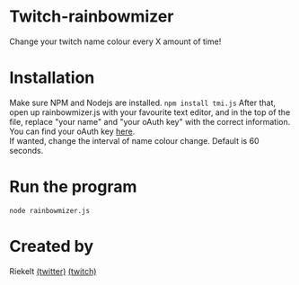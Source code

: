 # Twitch-rainbowmizer
Change your twitch name colour every X amount of time!

# Installation
Make sure NPM and Nodejs are installed.
```npm install tmi.js```
After that, open up rainbowmizer.js with your favourite text editor, and in the top of the file, replace "your name" and "your oAuth key" with the correct information. You can find your oAuth key [here](http://twitchapps.com/tmi).  
If wanted, change the interval of name colour change. Default is 60 seconds.  

# Run the program
```node rainbowmizer.js```

# Created by
Riekelt [(twitter)](http://twitter.com/riek_lt) [(twitch)](http://twitch.tv/riekelt)
